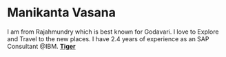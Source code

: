 # Manikanta Vasana

I am from Rajahmundry which is best known for Godavari. I love to Explore and Travel to the new places.
I have 2.4 years of experience as an SAP Consultant @IBM.
**[Tiger](Tiger.jpg)**

